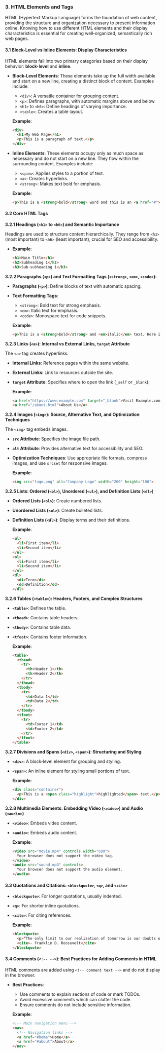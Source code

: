 ### 3. HTML Elements and Tags

HTML (Hypertext Markup Language) forms the foundation of web content, providing the structure and organization necessary to present information online. Knowing how to use different HTML elements and their display characteristics is essential for creating well-organized, semantically rich web pages.

#### 3.1 Block-Level vs Inline Elements: Display Characteristics

HTML elements fall into two primary categories based on their display behavior: **block-level** and **inline**.

- **Block-Level Elements**: These elements take up the full width available and start on a new line, creating a distinct block of content. Examples include:
  - `<div>`: A versatile container for grouping content.
  - `<p>`: Defines paragraphs, with automatic margins above and below.
  - `<h1>` to `<h6>`: Define headings of varying importance.
  - `<table>`: Creates a table layout.

  **Example**:
  ```html
  <div>
    <h1>My Web Page</h1>
    <p>This is a paragraph of text.</p>
  </div>
  ```

- **Inline Elements**: These elements occupy only as much space as necessary and do not start on a new line. They flow within the surrounding content. Examples include:
  - `<span>`: Applies styles to a portion of text.
  - `<a>`: Creates hyperlinks.
  - `<strong>`: Makes text bold for emphasis.

  **Example**:
  ```html
  <p>This is a <strong>bold</strong> word and this is an <a href="#">inline link</a>.</p>
  ```

#### 3.2 Core HTML Tags

**3.2.1 Headings (`<h1>` to `<h6>`) and Semantic Importance**

Headings are used to structure content hierarchically. They range from `<h1>` (most important) to `<h6>` (least important), crucial for SEO and accessibility.

- **Example**:
  ```html
  <h1>Main Title</h1>
  <h2>Subheading 1</h2>
  <h3>Sub-subheading 1</h3>
  ```

**3.2.2 Paragraphs (`<p>`) and Text Formatting Tags (`<strong>`, `<em>`, `<code>`):**

- **Paragraphs (`<p>`)**: Define blocks of text with automatic spacing.
- **Text Formatting Tags**:
  - `<strong>`: Bold text for strong emphasis.
  - `<em>`: Italic text for emphasis.
  - `<code>`: Monospace text for code snippets.

  **Example**:
  ```html
  <p>This is a <strong>bold</strong> and <em>italic</em> text. Here is a code snippet: <code>console.log('Hello World');</code></p>
  ```

**3.2.3 Links (`<a>`): Internal vs External Links, `target` Attribute**

The `<a>` tag creates hyperlinks.

- **Internal Links**: Reference pages within the same website.
- **External Links**: Link to resources outside the site.
- **`target` Attribute**: Specifies where to open the link (`_self` or `_blank`).

  **Example**:
  ```html
  <a href="https://www.example.com" target="_blank">Visit Example.com</a>
  <a href="/about.html">About Us</a>
  ```

**3.2.4 Images (`<img>`): Source, Alternative Text, and Optimization Techniques**

The `<img>` tag embeds images.

- **`src` Attribute**: Specifies the image file path.
- **`alt` Attribute**: Provides alternative text for accessibility and SEO.
- **Optimization Techniques**: Use appropriate file formats, compress images, and use `srcset` for responsive images.

  **Example**:
  ```html
  <img src="logo.png" alt="Company Logo" width="200" height="100">
  ```

**3.2.5 Lists: Ordered (`<ol>`), Unordered (`<ul>`), and Definition Lists (`<dl>`)**

- **Ordered Lists (`<ol>`)**: Create numbered lists.
- **Unordered Lists (`<ul>`)**: Create bulleted lists.
- **Definition Lists (`<dl>`)**: Display terms and their definitions.

  **Example**:
  ```html
  <ul>
    <li>First item</li>
    <li>Second item</li>
  </ul>
  <ol>
    <li>First item</li>
    <li>Second item</li>
  </ol>
  <dl>
    <dt>Term</dt>
    <dd>Definition</dd>
  </dl>
  ```

**3.2.6 Tables (`<table>`): Headers, Footers, and Complex Structures**

- **`<table>`**: Defines the table.
- **`<thead>`**: Contains table headers.
- **`<tbody>`**: Contains table data.
- **`<tfoot>`**: Contains footer information.

  **Example**:
  ```html
  <table>
    <thead>
      <tr>
        <th>Header 1</th>
        <th>Header 2</th>
      </tr>
    </thead>
    <tbody>
      <tr>
        <td>Data 1</td>
        <td>Data 2</td>
      </tr>
    </tbody>
    <tfoot>
      <tr>
        <td>Footer 1</td>
        <td>Footer 2</td>
      </tr>
    </tfoot>
  </table>
  ```

**3.2.7 Divisions and Spans (`<div>`, `<span>`): Structuring and Styling**

- **`<div>`**: A block-level element for grouping and styling.
- **`<span>`**: An inline element for styling small portions of text.

  **Example**:
  ```html
  <div class="container">
    <p>This is a <span class="highlight">highlighted</span> text.</p>
  </div>
  ```

**3.2.8 Multimedia Elements: Embedding Video (`<video>`) and Audio (`<audio>`)**

- **`<video>`**: Embeds video content.
- **`<audio>`**: Embeds audio content.

  **Example**:
  ```html
  <video src="movie.mp4" controls width="600">
    Your browser does not support the video tag.
  </video>
  <audio src="sound.mp3" controls>
    Your browser does not support the audio element.
  </audio>
  ```

#### 3.3 Quotations and Citations: `<blockquote>`, `<q>`, and `<cite>`

- **`<blockquote>`**: For longer quotations, usually indented.
- **`<q>`**: For shorter inline quotations.
- **`<cite>`**: For citing references.

  **Example**:
  ```html
  <blockquote>
    <p>“The only limit to our realization of tomorrow is our doubts of today.”</p>
    <cite>- Franklin D. Roosevelt</cite>
  </blockquote>
  ```

#### 3.4 Comments (`<!-- -->`): Best Practices for Adding Comments in HTML

HTML comments are added using `<!-- comment text -->` and do not display in the browser.

- **Best Practices**:
  - Use comments to explain sections of code or mark TODOs.
  - Avoid excessive comments which can clutter the code.
  - Ensure comments do not include sensitive information.

  **Example**:
  ```html
  <!-- Main navigation menu -->
  <nav>
    <!-- Navigation links -->
    <a href="#home">Home</a>
    <a href="#about">About</a>
  </nav>
  ```
